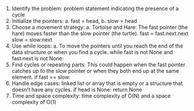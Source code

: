 1. Identify the problem: problem statement indicating the presence of a cycle
2. Initialize the pointers:
a. fast = head,
b. slow = head
3. Choose a movement strategy:
a. Tortoise and Hare: The fast pointer (the hare) moves faster than the slow pointer (the turtle).
fast = fast.next.next
slow = slow.next
4. Use while loops:
a. To move the pointers until you reach the end of the data structure or when you find a cycle.
while fast is not None and fast.next is not None:
5. Find cycles or repeating parts: This could happen when the fast pointer catches up to the slow pointer or when they both end up at the same element.
if fast == slow:
6. Handle edge cases: linked list or array that is empty or a structure that doesn't have any cycles.
if head is None:
return None
7. Time and space complexity: time complexity of O(N) and a space complexity of O(1)
​